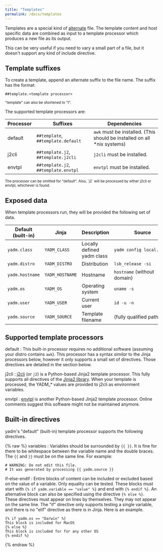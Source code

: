 ```yaml
---
title: "Templates"
permalink: /docs/templates
---
```

Templates are a special kind of [alternate](/docs/alternates) file. The template
content and host specific data are combined as input to a template processor
which produces a new file as its output.

This can be very useful if you need to vary a small part of a file, but it
doesn't support any kind of include directive.

## Template suffixes

To create a template, append an alternate suffix to the file name.
The suffix has the format:

    ##template.<template processor>

<sub>
"template" can also be shortened to "t".
</sub>

The supported template processors are:

| Processor | Suffixes                             | Dependencies                                                            |
| -         | -                                    | -                                                                       |
| default   | `##template`, `##template.default`   | `awk` must be installed. (This should be installed on all *nix systems) |
| j2cli     | `##template.j2`, `##template.j2cli`  | `j2cli` must be installed.                                              |
| envtpl    | `##template.j2`, `##template.envtpl` | `envtpl` must be installed.                                             |

<sub>
The processor can be omitted for "default".
Also, `j2` will be processed by either j2cli or envtpl, whichever is found.
</sub>

## Exposed data

When template processors run, they will be provided the following set of data.


| Default (built-in) | Jinja           | Description                | Source                                         |
| -                  | -               | -                          | -                                              |
| `yadm.class`       | `YADM_CLASS`    | Locally defined yadm class | <code>yadm&nbsp;config&nbsp;local.class</code> |
| `yadm.distro`      | `YADM_DISTRO`   | Distribution               | <code>lsb_release&nbsp;&#8209;si</code>        |
| `yadm.hostname`    | `YADM_HOSTNAME` | Hostname                   | `hostname` (without domain)                    |
| `yadm.os`          | `YADM_OS`       | Operating system           | <code>uname&nbsp;&#8209;s</code>               |
| `yadm.user`        | `YADM_USER`     | Current user               | <code>id&nbsp;&#8209;u&nbsp;&#8209;n</code>    |
| `yadm.source`      | `YADM_SOURCE`   | Template filename          | (fully qualified path)                         |

## Supported template processors

default
: This built-in processor requires no additional software (assuming your distro
contains `awk`). This processor has a syntax _similar_ to the Jinja processors
below, however it only supports a small set of directives. Those directives are
detailed in the section below.

j2cli
: [j2cli][j2cli] (or `j2`) is a Python-based Jinja2 template processor. This
fully supports all directives of the [Jinja2 library][jinja]. When your template is
processed, the YADM_* values are provided to j2cli as environment variables.

envtpl
: [envtpl][envtpl] is another Python-based Jinja2 template processor. Online
comments suggest this software might not be maintained anymore.

## Built-in directives
yadm's "default" (built-in) template processor supports the following directives.

{% raw %}
variables
: Variables should be surrounded by `{{ }}`. It is fine for there to be
whitespace between the variable name and the double braces. The `{{` and
`}}` must be on the same line. For example:

```jinja
# WARNING: Do not edit this file.
# It was generated by processing {{ yadm.source }}
```

if-else-endif
: Entire blocks of content can be included or excluded based on the value of a
variable. Only equality can be tested. These blocks must start with
`{% if yadm.variable == "value" %}` and end with `{% endif %}`. An alternative
block can also be specified using the directive `{% else %}`. These directives
must appear on lines by themselves. They may not appear on the same line. The
"if" directive only supports testing a single variable, and there is no "elif"
directive as there is in Jinja. Here is an example.

```jinja
{% if yadm.os == "Darwin" %}
This block is included for MacOS
{% else %}
This block is included for for any other OS
{% endif %}
```

{% endraw %}

[envtpl]: https://github.com/andreasjansson/envtpl
[j2cli]: https://github.com/kolypto/j2cli
[jinja]: https://jinja.palletsprojects.com
